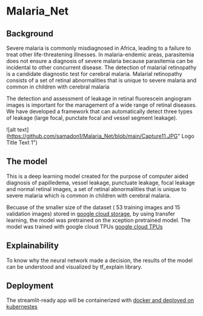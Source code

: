 # Malaria_Net
## Background
Severe malaria is commonly misdiagnosed in Africa, leading to a failure to treat other life-threatening illnesses. In malaria-endemic areas, parasitemia does not ensure a diagnosis of severe malaria because parasitemia can be incidental to other concurrent disease. The detection of malarial retinopathy is a candidate diagnostic test for cerebral malaria. Malarial retinopathy consists of a set of retinal abnormalities that is unique to severe malaria and common in children with cerebral malaria

The detection and assessment of leakage in retinal fluorescein angiogram images is important for the management of a wide range of retinal diseases. We have developed a framework that can automatically detect three types of leakage (large focal, punctate focal and vessel segment leakage).

![alt text](https://github.com/samadon1/Malaria_Net/blob/main/Capture11.JPG" Logo Title Text 1")


## The model
This is a deep learning model created for the purpose of computer aided diagnosis of papilledema, vessel leakage, punctuate leakage, focal leakage and normal retinal images, a set of retinal abnormalities that is unique to severe malaria which is common in children with cerebral malaria.

Becuase of the smaller size of the dataset ( 53 training images and 15 validation images) stored in [google cloud storage](https://cloud.google.com/storage), by using transfer learning, the model was pretrained on the xception pretrained model.
The model was trained with google cloud TPUs [google cloud TPUs](https://cloud.google.com/tpu)

## Explainability
To know why the neural network made a decision, the results of the model can be understood  and visualized by tf_explain library.

## Deployment
The streamlit-ready app will be containerized with [docker and deployed on kubernestes](https://www.docker.com/products/kubernetes)

